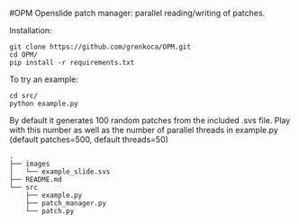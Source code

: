#OPM
Openslide patch manager: parallel reading/writing of patches.

Installation: 
```
git clone https://github.com/grenkoca/OPM.git
cd OPM/
pip install -r requirements.txt
```
To try an example:
```
cd src/
python example.py
```
By default it generates 100 random patches from the included .svs file. Play with this number as well as the number of parallel threads in example.py (default patches=500, default threads=50)
```
.
├── images
│   └── example_slide.svs
├── README.md
└── src
    ├── example.py 
    ├── patch_manager.py
    └── patch.py 
````
